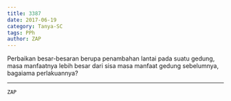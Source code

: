 ```yaml
---
title: 3387
date: 2017-06-19
category: Tanya-SC
tags: PPh
author: ZAP
---
```


Perbaikan besar-besaran berupa penambahan lantai pada suatu gedung, masa manfaatnya lebih besar dari sisa masa manfaat gedung sebelumnya, bagaiama perlakuannya?

---



`ZAP`
